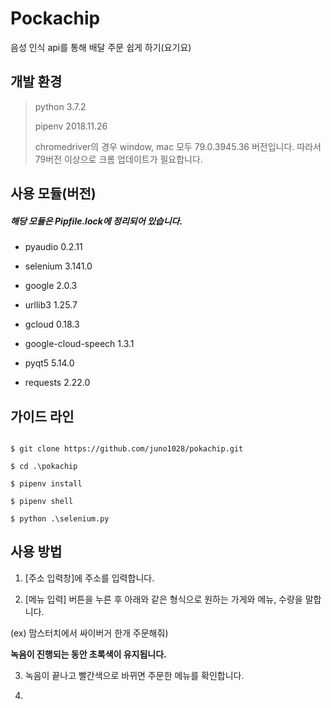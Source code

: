 Pockachip
=============

음성 인식 api를 통해 배달 주문 쉽게 하기(요기요)

## 개발 환경

> python 3.7.2
>
> pipenv 2018.11.26
>
> chromedriver의 경우 window, mac 모두 79.0.3945.36 버전입니다.
> 따라서 79버전 이상으로 크롬 업데이트가 필요합니다.

## 사용 모듈(버전)

##### 해당 모듈은 Pipfile.lock에 정리되어 있습니다. 

* pyaudio 0.2.11

* selenium 3.141.0

* google 2.0.3

* urllib3 1.25.7

* gcloud 0.18.3

* google-cloud-speech 1.3.1

* pyqt5 5.14.0

* requests 2.22.0

## 가이드 라인

 ```
 
$ git clone https://github.com/juno1028/pokachip.git

$ cd .\pokachip

$ pipenv install

$ pipenv shell

$ python .\selenium.py

 ```
## 사용 방법

1. [주소 입력창]에 주소를 입력합니다.

2. [메뉴 입력] 버튼을 누른 후 아래와 같은 형식으로 원하는 가게와 메뉴, 수량을 말합니다.

(ex) 맘스터치에서 싸이버거 한개 주문해줘)

**녹음이 진행되는 동안 초록색이 유지됩니다.**

3. 녹음이 끝나고 빨간색으로 바뀌면 주문한 메뉴를 확인합니다.

4. 
